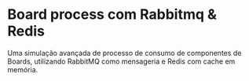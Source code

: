 # Board process com Rabbitmq & Redis
Uma simulação avançada de processo de consumo de componentes de Boards, utilizando RabbitMQ como mensageria e Redis com cache em memória.
